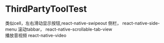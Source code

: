 # ThirdPartyToolTest
类似cell，左右滑动显示按钮,react-native-swipeout
侧栏， react-native-side-menu
滚动tabbar， react-native-scrollable-tab-view  
播放音视频  react-native-video



